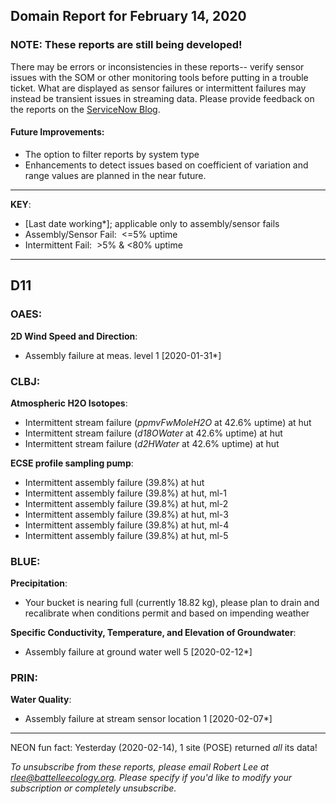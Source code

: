 ## Domain Report for February 14, 2020


### NOTE: These reports are still being developed!
There may be errors or inconsistencies in these reports-- verify sensor issues with the SOM or other monitoring tools before putting in a trouble ticket. What are displayed as sensor failures or intermittent failures may instead be transient issues in streaming data.
Please provide feedback on the reports on the [ServiceNow Blog](https://neon.service-now.com/community?id=community_blog&sys_id=9b4fbe8adbed734017ecf9041d9619be).

#### Future Improvements: 
 - The option to filter reports by system type 
 - Enhancements to detect issues based on coefficient of variation and range values are planned in the near future.

***

**KEY**:

 - [Last date working*]; applicable only to assembly/sensor fails
 - Assembly/Sensor Fail:&nbsp;&nbsp;<=5% uptime
 - Intermittent Fail:&nbsp;&nbsp;>5% & <80% uptime

***
## D11

### OAES:

**2D Wind Speed and Direction**:
 - Assembly failure at meas. level 1 [2020-01-31*]

### CLBJ:

**Atmospheric H2O Isotopes**:
 - Intermittent stream failure (_ppmvFwMoleH2O_ at 42.6% uptime) at hut
 - Intermittent stream failure (_d18OWater_ at 42.6% uptime) at hut
 - Intermittent stream failure (_d2HWater_ at 42.6% uptime) at hut

**ECSE profile sampling pump**:
 - Intermittent assembly failure (39.8%) at hut
 - Intermittent assembly failure (39.8%) at hut, ml-1
 - Intermittent assembly failure (39.8%) at hut, ml-2
 - Intermittent assembly failure (39.8%) at hut, ml-3
 - Intermittent assembly failure (39.8%) at hut, ml-4
 - Intermittent assembly failure (39.8%) at hut, ml-5

### BLUE:

**Precipitation**:
 - Your bucket is nearing full (currently 18.82 kg), please plan to drain and recalibrate when conditions permit and based on impending weather

**Specific Conductivity, Temperature, and Elevation of Groundwater**:
 - Assembly failure at ground water well 5 [2020-02-12*]

### PRIN:

**Water Quality**:
 - Assembly failure at stream sensor location 1 [2020-02-07*]

***
NEON fun fact: Yesterday (2020-02-14), 1 site (POSE) returned _all_ its data!

_To unsubscribe from these reports, please email Robert Lee at rlee@battelleecology.org. Please specify if you'd like to modify your subscription or completely unsubscribe._
